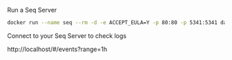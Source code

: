 Run a Seq Server

```bash
docker run --name seq --rm -d -e ACCEPT_EULA=Y -p 80:80 -p 5341:5341 datalust/seq
```

Connect to your Seq Server to check logs

http://localhost/#/events?range=1h